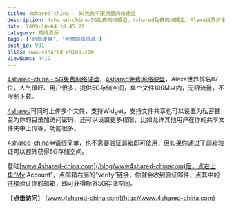 ```yaml
---
title: 4shared-china - 5G免费不限流量网络硬盘
description: 4shared-china-5G免费网络硬盘，4shared免费网络硬盘，Alexa世界排名87位，人气很旺、用户很多，提供5G存储空间，单个文件100M以内，无限流量，不限制下载。 4shared可同时上传多个文件，支持Widget，支持文件共享也可以设置为私密甚至为你的目录加访问密码，还可以设置更多权限，比如允许其他用户在你的共享文件夹中上传等，功能很多。4shared-china申请很简单，也不需要验证邮箱即可使用，但如果你通过了邮箱验证可以额外获得5G存储空间。登陆www.4shared-china.com后，点右上角“MyAccount”，点邮箱右面的“verify”链接，你就会收到验证邮件，点其中的链接验证你的邮箱，即可获得额外5G存储空间。
date: 2009-10-04 10:45:22
category: 网络资源
tags: ['网络硬盘', '免费网络资源']
post_id: 991
alias: www.4shared-china.com
ViewNums: 4419
---
```


[4shared-china - 5G免费网络硬盘](/blog/www4shared-chinacom)，[4shared免费网络硬盘](/blog/www4shared-chinacom)，Alexa世界排名87位，人气很旺、用户很多，提供5G存储空间，单个文件100M以内，无限流量，不限制下载。

[4shared](/blog/www4shared-chinacom)可同时上传多个文件，支持Widget，支持文件共享也可以设置为私密甚至为你的目录加访问密码，还可以设置更多权限，比如允许其他用户在你的共享文件夹中上传等，功能很多。

[4shared-china](/blog/www4shared-chinacom)申请很简单，也不需要验证邮箱即可使用，但如果你通过了邮箱验证可以额外获得5G存储空间。

登陆[www.4shared-china.com](/blog/www4shared-chinacom)后，点右上角“My Account”，点邮箱右面的“verify”链接，你就会收到验证邮件，点其中的链接验证你的邮箱，即可获得额外5G存储空间。

【**点击访问**】
[www.4shared-china.com](http://www.4shared-china.com)

